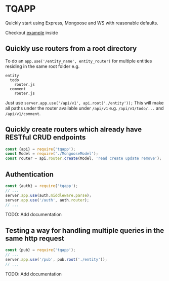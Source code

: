 # TQAPP

Quickly start using Express, Mongoose and WS with reasonable defaults.

Checkout [example](example/index.js) inside

## Quickly use routers from a root directory

To do an `app.use('/entity_name', entity_router)` for multiple entities residing in the same root folder e.g.
```
entity
  todo
    router.js
  comment
    router.js
```
Just use `server.app.use('/api/v1', api.root('./entity'));`
This will make all paths under the router available under `/api/v1`
e.g. `/api/v1/todo/...` and `/api/v1/comment`.

## Quickly create routers which already have RESTful CRUD endpoints

```javascript
const {api} = require('tqapp');
const Model = require('./MongooseModel');
const router = api.router.create(Model, 'read create update remove');
```

## Authentication

```javascript
const {auth} = require('tqapp');
// ...
server.app.use(auth.middleware.parse);
server.app.use('/auth', auth.router);
// ...
```
TODO: Add documentation

## Testing a way for handling multiple queries in the same http request

```javascript
const {pub} = require('tqapp');
// ...
server.app.use('/pub', pub.root('./entity')); 
// ...
```
TODO: Add documentation